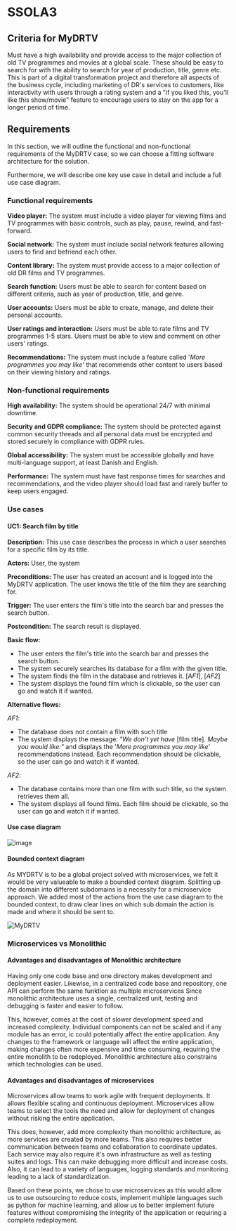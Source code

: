 # SSOLA3

## Criteria for MyDRTV
Must have a high availability and provide access to the major collection of old TV programmes and movies at a global scale. These should be easy to search for with the ability to search for year of production, title, genre etc.
This is part of a digital transformation project and  therefore all aspects of the business cycle, including marketing of DR's services to customers, like interactivity with users through a rating system and a "if you liked this, you'll like this show/movie" feature to encourage users to stay on the app for a longer period of time.




## Requirements
In this section, we will outline the functional and non-functional requirements of the MyDRTV case, so we can choose a fitting software architecture for the solution.

Furthermore, we will describe one key use case in detail and include a full use case diagram. 

### Functional requirements
**Video player:** The system must include a video player for viewing films and TV programmes with basic controls, such as play, pause, rewind, and fast-forward.

**Social network:** The system must include social network features allowing users to find and befriend each other.

**Content library:** The system must provide access to a major collection of old DR films and TV programmes. 

**Search function:** Users must be able to search for content based on different criteria, such as year of production, title, and genre.

**User accounts:** Users must be able to create, manage, and delete their personal accounts.

**User ratings and interaction:** Users must be able to rate films and TV programmes 1-5 stars. Users must be able to view and comment on other users' ratings. 

**Recommendations:** The system must include a feature called '*More programmes you may like*' that recommends other content to users based on their viewing history and ratings.


### Non-functional requirements
**High availability:** The system should be operational 24/7 with minimal downtime. 

**Security and GDPR compliance:** The system should be protected against common security threads and all personal data must be encrypted and stored securely in compliance with GDPR rules. 

**Global accessibility:** The system must be accessible globally and have multi-language support, at least Danish and English. 

**Performance:** The system must have fast response times for searches and recommendations, and the video player should load fast and rarely buffer to keep users engaged.

### Use cases

#### UC1: Search film by title
**Description:** This use case describes the process in which a user searches for a specific film by its title.

**Actors:** User, the system

**Preconditions:** The user has created an account and is logged into the MyDRTV application. The user knows the title of the film they are searching for.

**Trigger:** The user enters the film's title into the search bar and presses the search button.

**Postcondition:** The search result is displayed.

**Basic flow:** 
- The user enters the film's title into the search bar and presses the search button.
- The system securely searches its database for a film with the given title.
-  The system finds the film in the database and retrieves it. [*AF1*], [*AF2*]
- The system displays the found film which is clickable, so the user can go and watch it if wanted.

**Alternative flows:** 

*AF1*:
- The database does not contain a film with such title
- The system displays the message: *"We don't yet have* [film title]*. Maybe you would like:"* and displays the '*More programmes you may like*' recommendations instead. Each recommendation should be clickable, so the user can go and watch it if wanted.

*AF2*:
- The database contains more than one film with such title, so the system retrieves them all.
- The system displays all found films. Each film should be clickable, so the user can go and watch it if wanted.

#### Use case diagram
![image](https://github.com/user-attachments/assets/022bd7c0-432a-4abe-93ba-0fb3f13673e0)

#### Bounded context diagram

As MYDRTV is to be a global project solved with microservices, we felt it would be very valueable to make a bounded context diagram. Splitting up the domain into different subdomains is a necessity for a microservice approach. We added most of the actions from the use case diagram to the bounded context, to draw clear lines on which sub domain the action is made and where it should be sent to.


![MyDRTV](https://github.com/user-attachments/assets/2f78f702-7f57-4d2a-9cee-1662cfa73c8e)

### Microservices vs Monolithic
#### Advantages and disadvantages of Monolithic architecture
Having only one code base and one directory makes development and deployment easier. Likewise, in a centralized code base and repository, one API can perform the same funktion as multiple microservices
Since monolithic architecture uses a single, centralized unit, testing and debugging is faster and easier to follow.

This, however, comes at the cost of slower development speed and increased complexity. Individual components can not be scaled and if any module has an error, ic could potentially affect the entire application. Any changes to the framework or language will affect the entire application, making changes often more expensive and time consuming, requiring the entire monolith to be redeployed. Monolithic architecture also constrains which technologies can be used.

#### Advantages and disadvantages of microservices
Microservices allow teams to work agile with frequent deployments. It allows flexible scaling and continuous deployment. Microservices allow teams to select the tools the need and allow for deployment of changes without risking the entire application.

This does, however, add more complexity than monolithic architecture, as more services are created by more teams. This also requires better communication between teams and collaboration to coordinate updates. Each service may also require it's own infrastructure as well as testing suites and logs. This can make debugging more difficult and increase costs. Also, it can lead to a variety of languages, logging standards and monitoring leading to a lack of standardization.


Based on these points, we chose to use microservices as this would allow us to use outsourcing to reduce costs, implement multiple languages such as python for machine learning, and allow us to better implement future features without compromising the integrity of the application or requiring a complete redeployment.
